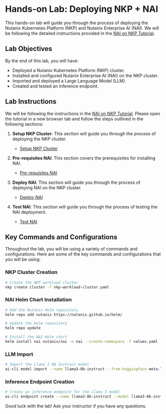 


# Hands-on Lab: Deploying NKP + NAI

This hands-on lab will guide you through the process of deploying the Nutanix Kubernetes Platform (NKP) and Nutanix Enterprise AI (NAI). We will be following the detailed instructions provided in the [NAI on NKP Tutorial](https://nai.howntnx.win/iep/).

## Lab Objectives

By the end of this lab, you will have:

*   Deployed a Nutanix Kubernetes Platform (NKP) cluster.
*   Installed and configured Nutanix Enterprise AI (NAI) on the NKP cluster.
*   Imported and deployed a Large Language Model (LLM).
*   Created and tested an inference endpoint.

## Lab Instructions

We will be following the instructions in the [NAI on NKP Tutorial](https://nai.howntnx.win/iep/). Please open the tutorial in a new browser tab and follow the steps outlined in the following sections:

1.  **Setup NKP Cluster**: This section will guide you through the process of deploying the NKP cluster.
    *   [Setup NKP Cluster](https://nai.howntnx.win/infra/infra_nkp/)

2.  **Pre-requisites NAI**: This section covers the prerequisites for installing NAI.
    *   [Pre-requisites NAI](https://nai.howntnx.win/iep/nai_pre_reqs/)

3.  **Deploy NAI**: This section will guide you through the process of deploying NAI on the NKP cluster.
    *   [Deploy NAI](https://nai.howntnx.win/iep/deploy_nai/)

4.  **Test NAI**: This section will guide you through the process of testing the NAI deployment.
    *   [Test NAI](https://nai.howntnx.win/iep/test_nai/)

## Key Commands and Configurations

Throughout the lab, you will be using a variety of commands and configurations. Here are some of the key commands and configurations that you will be using:

### NKP Cluster Creation

```bash
# Create the NKP workload cluster
nkp create cluster -f nkp-workload-cluster.yaml
```

### NAI Helm Chart Installation

```bash
# Add the Nutanix Helm repository
helm repo add nutanix https://nutanix.github.io/helm/

# Update the Helm repository
helm repo update

# Install the NAI Helm chart
helm install nai nutanix/nai -n nai --create-namespace -f values.yaml
```

### LLM Import

```bash
# Import the Llama 3 8B Instruct model
ai-cli model import --name llama3-8b-instruct --from-huggingface meta-llama/Llama-3-8B-Instruct
```

### Inference Endpoint Creation

```bash
# Create an inference endpoint for the Llama 3 model
ai-cli endpoint create --name llama3-8b-instruct --model llama3-8b-instruct --gpus 1
```

Good luck with the lab! Ask your instructor if you have any questions.


